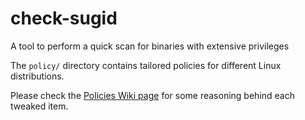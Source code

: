 # check-sugid
A tool to perform a quick scan for binaries with extensive privileges

The `policy/` directory contains tailored policies for different Linux distributions.

Please check the [Policies Wiki page](../../wiki/Policies) for some
reasoning behind each tweaked item.

